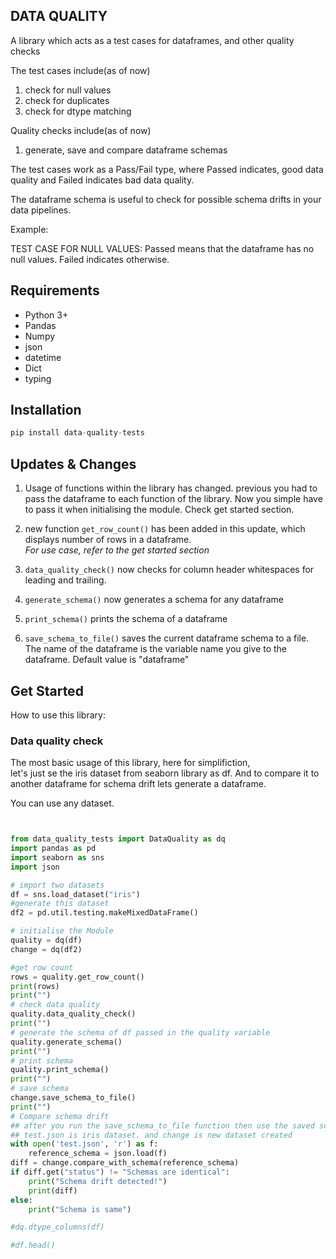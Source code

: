 ## DATA QUALITY

A library which acts as a test cases for dataframes, and other quality checks

The test cases include(as of now)
1. check for null values
2. check for duplicates
3. check for dtype matching

Quality checks include(as of now)
1. generate, save and compare dataframe schemas

The test cases work as a Pass/Fail type, where Passed indicates, good data quality and Failed indicates bad data quality. 

The dataframe schema is useful to check for possible schema drifts in your data pipelines.

Example: 

TEST CASE FOR NULL VALUES: Passed means that the dataframe has no null values. Failed indicates otherwise.

## Requirements

* Python 3+
* Pandas
* Numpy
* json
* datetime
* Dict
* typing


## Installation

```python
pip install data-quality-tests
```

## Updates & Changes

1. Usage of functions within the library has changed. previous you had to pass the dataframe to each function of the library. Now you simple have to pass it when initialising the module. Check get started section.


2. new function ```get_row_count()``` has been added in this update, which displays number of rows in a dataframe.  
*For use case, refer to the get started section*

3. ```data_quality_check()``` now checks for column header whitespaces for leading and trailing.

4. ```generate_schema()``` now generates a schema for any dataframe

5. ```print_schema()``` prints the schema of a dataframe

6. ```save_schema_to_file()``` saves the current dataframe schema to a file. The name of the dataframe is the variable name you give to the dataframe. Default value is "dataframe"


## Get Started

How to use this library:

### Data quality check

The most basic usage of this library, here for simplifiction,  
let's just se the iris dataset from seaborn library as df. And to compare it to another dataframe for schema drift lets generate a dataframe.

You can use any dataset.

```python


from data_quality_tests import DataQuality as dq
import pandas as pd
import seaborn as sns
import json

# import two datasets
df = sns.load_dataset("iris") 
#generate this dataset
df2 = pd.util.testing.makeMixedDataFrame()

# initialise the Module
quality = dq(df)
change = dq(df2)

#get row count
rows = quality.get_row_count()
print(rows)
print("")
# check data quality
quality.data_quality_check()
print("")
# generate the schema of df passed in the quality variable
quality.generate_schema()
print("")
# print schema
quality.print_schema()
print("")
# save schema
change.save_schema_to_file()
print("")
# Compare schema drift
## after you run the save_schema_to_file function then use the saved schema.json file
## test.json is iris dataset. and change is new dataset created
with open('test.json', 'r') as f:
    reference_schema = json.load(f)
diff = change.compare_with_schema(reference_schema)
if diff.get("status") != "Schemas are identical":
    print("Schema drift detected!")
    print(diff)
else:
    print("Schema is same")

#dq.dtype_columns(df)

#df.head()


```
